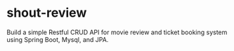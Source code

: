 # shout-review
Build a simple Restful CRUD API for movie review and ticket booking system using Spring Boot, Mysql, and JPA.
